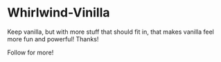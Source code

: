 # Whirlwind-Vinilla
Keep vanilla, but with more stuff that should fit in, that makes vanilla feel more fun and powerful!
Thanks!

Follow for more!
